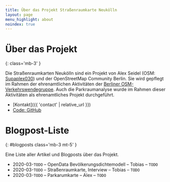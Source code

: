 ```yaml
---
title: Über das Projekt Straßenraumkarte Neukölln
layout: page
menu_highlight: about
noindex: true
---
```


<div class="bg-light p-3">

# Über das Projekt
{: class='mb-3' }

Die Straßenraumkarten Neukölln sind ein Projekt von Alex Seidel (OSM: [Supaplex030](https://www.openstreetmap.org/user/Supaplex030/)) und der OpenStreetMap Community Berlin. Sie wird gepflegt im Rahmen der ehrenamtlichen Aktivitäten der [Berliner OSM-Verkehrswendegruppe](https://wiki.openstreetmap.org/wiki/Berlin/Verkehrswende). Auch die Parkraumanalyse wurde im Rahmen dieser Aktivitäten als ehrenamtliches Projekt durchgeführt.

* [Kontakt]({{ 'contact' | relative_url }})
* [Code: GitHub](https://github.com/SupaplexOSM/strassenraumkarte-neukoelln/)

</div>

# Blogpost-Liste
{: #blogposts class='mb-3 mt-5' }

Eine Liste aller Artikel und Blogposts über das Projekt.

* 2020-03-```TODO``` – OpenData Bevölkerungsdichtemodell – Tobias – ```TODO```
* 2020-03-```TODO``` – Straßenraumkarte, Interview – Tobias – ```TODO```
* 2020-03-```TODO``` – Parkarumkarte – Alex – ```TODO```
